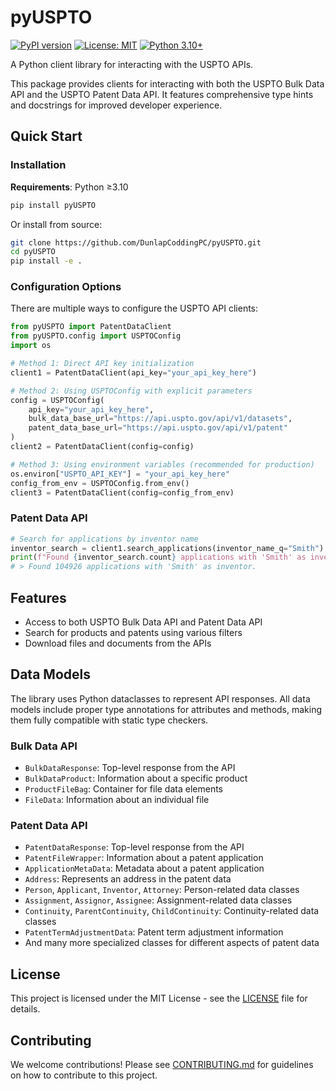 # pyUSPTO
[![PyPI version](https://badge.fury.io/py/pyUSPTO.svg)](https://badge.fury.io/py/pyUSPTO)
[![License: MIT](https://img.shields.io/badge/License-MIT-yellow.svg)](https://opensource.org/licenses/MIT)
[![Python 3.10+](https://img.shields.io/badge/python-3.10+-blue.svg)](https://www.python.org/downloads/)

A Python client library for interacting with the USPTO APIs.

This package provides clients for interacting with both the USPTO Bulk Data API and the USPTO Patent Data API. It features comprehensive type hints and docstrings for improved developer experience.

## Quick Start

### Installation

**Requirements**: Python ≥3.10

```bash
pip install pyUSPTO
```

Or install from source:

```bash
git clone https://github.com/DunlapCoddingPC/pyUSPTO.git
cd pyUSPTO
pip install -e .
```


### Configuration Options

There are multiple ways to configure the USPTO API clients:

```python
from pyUSPTO import PatentDataClient
from pyUSPTO.config import USPTOConfig
import os

# Method 1: Direct API key initialization
client1 = PatentDataClient(api_key="your_api_key_here")

# Method 2: Using USPTOConfig with explicit parameters
config = USPTOConfig(
    api_key="your_api_key_here",
    bulk_data_base_url="https://api.uspto.gov/api/v1/datasets",
    patent_data_base_url="https://api.uspto.gov/api/v1/patent"
)
client2 = PatentDataClient(config=config)

# Method 3: Using environment variables (recommended for production)
os.environ["USPTO_API_KEY"] = "your_api_key_here"
config_from_env = USPTOConfig.from_env()
client3 = PatentDataClient(config=config_from_env)
```

### Patent Data API

```python
# Search for applications by inventor name
inventor_search = client1.search_applications(inventor_name_q="Smith")
print(f"Found {inventor_search.count} applications with 'Smith' as inventor")
# > Found 104926 applications with 'Smith' as inventor.
```

## Features

- Access to both USPTO Bulk Data API and Patent Data API
- Search for products and patents using various filters
- Download files and documents from the APIs


## Data Models

The library uses Python dataclasses to represent API responses. All data models include proper type annotations for attributes and methods, making them fully compatible with static type checkers.

### Bulk Data API

- `BulkDataResponse`: Top-level response from the API
- `BulkDataProduct`: Information about a specific product
- `ProductFileBag`: Container for file data elements
- `FileData`: Information about an individual file

### Patent Data API

- `PatentDataResponse`: Top-level response from the API
- `PatentFileWrapper`: Information about a patent application
- `ApplicationMetaData`: Metadata about a patent application
- `Address`: Represents an address in the patent data
- `Person`, `Applicant`, `Inventor`, `Attorney`: Person-related data classes
- `Assignment`, `Assignor`, `Assignee`: Assignment-related data classes
- `Continuity`, `ParentContinuity`, `ChildContinuity`: Continuity-related data classes
- `PatentTermAdjustmentData`: Patent term adjustment information
- And many more specialized classes for different aspects of patent data

## License

This project is licensed under the MIT License - see the [LICENSE](LICENSE) file for details.

## Contributing

We welcome contributions! Please see [CONTRIBUTING.md](CONTRIBUTING.md) for guidelines on how to contribute to this project.
